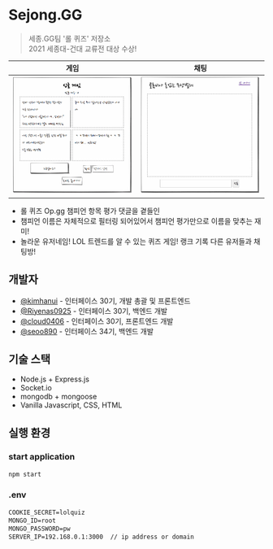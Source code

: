 # Sejong.GG
> 세종.GG팀 '롤 퀴즈' 저장소  
> 2021 세종대-건대 교류전 대상 수상!

| 게임 | 채팅 |
| :--: | :--: |
| ![gif](/public/play.gif) | ![gif](/public/chat.gif) |

* 롤 퀴즈 Op.gg 챔피언 항목 평가 댓글을 곁들인
* 챔피언 이름은 자체적으로 필터링 되어있어서 챔피언 평가만으로 이름을 맞추는 재미!
* 놀라운 유저네임! LOL 트렌드를 알 수 있는 퀴즈 게임! 랭크 기록 다른 유저들과 채팅방!

## 개발자
* [@kimhanui](https://github.com/kimhanui) - 인터페이스 30기, 개발 총괄 및 프론트엔드
* [@Riyenas0925](https://github.com/riyenas0925) - 인터페이스 30기, 백엔드 개발
* [@cloud0406](https://github.com/cloud0406) - 인터페이스 30기, 프론트엔드 개발
* [@seoo890](https://github.com/seoo890) - 인터페이스 34기, 백엔드 개발

## 기술 스택
* Node.js + Express.js
* Socket.io
* mongodb + mongoose
* Vanilla Javascript, CSS, HTML

## 실행 환경
### start application
```
npm start
```

### .env
```
COOKIE_SECRET=lolquiz
MONGO_ID=root
MONGO_PASSWORD=pw
SERVER_IP=192.168.0.1:3000  // ip address or domain
```
